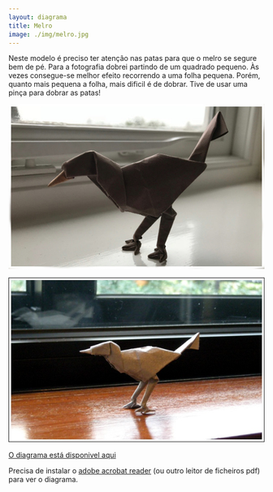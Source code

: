 ```yaml
---
layout: diagrama
title: Melro
image: ./img/melro.jpg
---
```


Neste modelo é preciso ter atenção nas patas para que o melro se segure bem de pé. Para a fotografia dobrei partindo de um quadrado pequeno. Às vezes consegue-se melhor efeito recorrendo a uma folha pequena. Porém, quanto mais pequena a folha, mais dificil é de dobrar. Tive de usar uma pinça para dobrar as patas!

![Merlo](../img/melro2.jpg)

![Merlo](../img/melro.jpg)

[O diagrama está disponivel aqui](../pdf/blackbird.pdf)

Precisa de instalar o [adobe acrobat reader](http://get.adobe.com/br/reader/) (ou outro leitor de ficheiros pdf) para ver o diagrama.